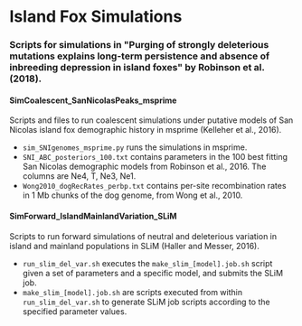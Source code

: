 # Island Fox Simulations
### Scripts for simulations in "Purging of strongly deleterious mutations explains long-term persistence and absence of inbreeding depression in island foxes" by Robinson et al. (2018).


#### SimCoalescent_SanNicolasPeaks_msprime

Scripts and files to run coalescent simulations under putative models of San Nicolas island fox demographic history in msprime (Kelleher et al., 2016).

- `sim_SNIgenomes_msprime.py` runs the simulations in msprime.
- `SNI_ABC_posteriors_100.txt` contains parameters in the 100 best fitting San Nicolas demographic models from Robinson et al., 2016. The columns are Ne4, T, Ne3, Ne1.
- `Wong2010_dogRecRates_perbp.txt` contains per-site recombination rates in 1 Mb chunks of the dog genome, from Wong et al., 2010.


#### SimForward_IslandMainlandVariation_SLiM
Scripts to run forward simulations of neutral and deleterious variation in island and mainland populations in SLiM (Haller and Messer, 2016).

- `run_slim_del_var.sh` executes the `make_slim_[model].job.sh` script given a set of parameters and a specific model, and submits the SLiM job.
- `make_slim_[model].job.sh` are scripts executed from within `run_slim_del_var.sh` to generate SLiM job scripts according to the specified parameter values.
